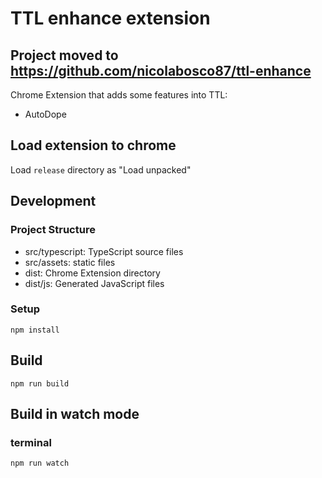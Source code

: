 # TTL enhance extension

## Project moved to https://github.com/nicolabosco87/ttl-enhance


Chrome Extension that adds some features into TTL:

- AutoDope

## Load extension to chrome

Load `release` directory as "Load unpacked"

## Development

### Project Structure

- src/typescript: TypeScript source files
- src/assets: static files
- dist: Chrome Extension directory
- dist/js: Generated JavaScript files

### Setup

```
npm install
```

## Build

```
npm run build
```

## Build in watch mode

### terminal

```
npm run watch
```

